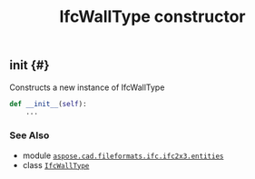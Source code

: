 ﻿---
title: IfcWallType constructor
second_title: Aspose.CAD for Python via .NET API References
description: 
type: docs
weight: 10
url: /python-net/aspose.cad.fileformats.ifc.ifc2x3.entities/ifcwalltype/__init__/
is_root: false
---

## __init__ {#}

Constructs a new instance of IfcWallType



```python
def __init__(self):
    ...
```





### See Also
* module [`aspose.cad.fileformats.ifc.ifc2x3.entities`](../../)
* class [`IfcWallType`](/cad/python-net/aspose.cad.fileformats.ifc.ifc2x3.entities/ifcwalltype)
